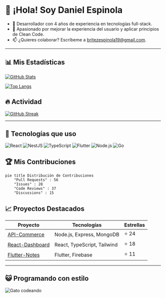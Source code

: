 # 👋 ¡Hola! Soy Daniel Espinola

- 🚀 Desarrollador con 4 años de experiencia en tecnologías full-stack.
- 🌟 Apasionado por mejorar la experiencia del usuario y aplicar principios de Clean Code.
- 📫 ¿Quieres colaborar? Escríbeme a [britezespinola19@gmail.com](mailto:britezespinola19@gmail.com).

---

## 📊 Mis Estadísticas

[![GitHub Stats](https://github-readme-stats.vercel.app/api?username=danielespinola&show_icons=true&theme=radical)](https://github.com/danielespinola)

[![Top Langs](https://github-readme-stats.vercel.app/api/top-langs/?username=danielespinola&layout=compact&theme=radical)](https://github.com/danielespinola)

## 🔥 Actividad

[![GitHub Streak](https://github-readme-streak-stats.herokuapp.com/?user=danielespinola&theme=radical)](https://github.com/danielespinola)

---

## 🚀 Tecnologías que uso

![React](https://img.shields.io/badge/React-20232A?style=for-the-badge&logo=react&logoColor=61DAFB)
![NestJS](https://img.shields.io/badge/NestJS-E0234E?style=for-the-badge&logo=nestjs&logoColor=white)
![TypeScript](https://img.shields.io/badge/TypeScript-007ACC?style=for-the-badge&logo=typescript&logoColor=white)
![Flutter](https://img.shields.io/badge/Flutter-02569B?style=for-the-badge&logo=flutter&logoColor=white)
![Node.js](https://img.shields.io/badge/Node.js-339933?style=for-the-badge&logo=nodedotjs&logoColor=white)
![Go](https://img.shields.io/badge/Go-00ADD8?style=for-the-badge&logo=go&logoColor=white)

## 🏆 Mis Contribuciones

```mermaid
pie title Distribución de Contribuciones
    "Pull Requests" : 56
    "Issues" : 28
    "Code Reviews" : 37
    "Discussions" : 15
```

## 📈 Proyectos Destacados

| Proyecto | Tecnologías | Estrellas |
|----------|-------------|-----------|
| [API-Commerce](https://github.com/danielespinola/api-commerce) | Node.js, Express, MongoDB | ⭐ 24 |
| [React-Dashboard](https://github.com/danielespinola/react-dashboard) | React, TypeScript, Tailwind | ⭐ 18 |
| [Flutter-Notes](https://github.com/danielespinola/flutter-notes) | Flutter, Firebase | ⭐ 11 |

---

## 😺 Programando con estilo
![Gato codeando](https://media.giphy.com/media/JIX9t2j0ZTN9S/giphy.gif)

<!-- 
Nota: Las estadísticas de Github mostradas arriba requieren:
1. Configurar el widget de github-readme-stats (https://github.com/anuraghazra/github-readme-stats)
2. Reemplazar "danielespinola" con tu nombre de usuario real de GitHub en cada URL
3. El gráfico de mermaid se mostrará automáticamente en GitHub si tu perfil README está bien configurado
-->
